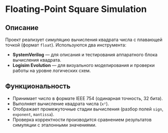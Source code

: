 # Floating-Point Square Simulation

## Описание

Проект реализует симуляцию вычисления квадрата числа с плавающей точкой (формат `float`).
Используются два инструмента:

* **SystemVerilog** — для описания и тестирования аппаратного блока вычисления квадрата.
* **Logisim Evolution** — для визуального моделирования и проверки работы на уровне логических схем.

## Функциональность

* Принимает число в формате IEEE 754 (одинарная точность, 32 бита).
* Выполняет вычисление квадрата числа (`x²`).
* Отображает промежуточные стадии вычисления (разбор полей `sign`, `exponent`, `mantissa`).
* Проверка корректности производится сравнением результатов симуляции с эталонными значениями.
